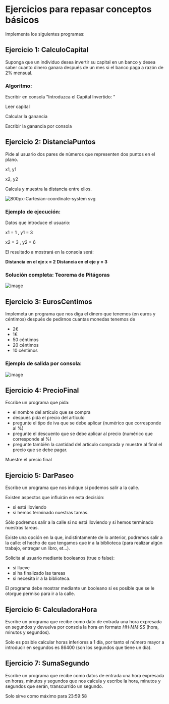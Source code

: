# Ejercicios para repasar conceptos básicos

Implementa los siguientes programas:



## Ejercicio 1: CalculoCapital
Suponga que un individuo desea invertir su capital en un banco y desea saber cuanto dinero ganara después de un mes si el banco paga a razón de 2% mensual.

### Algoritmo:

Escribir en consola "Introduzca el Capital Invertido: "

Leer capital

Calcular la ganancia

Escribir la ganancia por consola

## Ejercicio 2: DistanciaPuntos
Pide al usuario dos pares de números que representen dos puntos en el plano.

x1, y1

x2, y2

Calcula y muestra la distancia entre ellos.


![800px-Cartesian-coordinate-system svg](https://user-images.githubusercontent.com/91023374/192148877-cf39e36a-0d03-45bf-a9ab-1f1a5ab72109.png)


### Ejemplo de ejecución: 

Datos que introduce el usuario:

x1 = 1 ,   y1 = 3

x2 = 3 ,   y2 = 6 

El resultado a mostrará en la consola será:

**Distancia en el eje x = 2 
  Distancia en el eje y = 3**
  
### Solución completa: Teorema de Pitágoras
![image](https://user-images.githubusercontent.com/91023374/192510254-d9f6af37-07dc-40c2-b2fc-0ab55b1aa749.png)


## Ejercicio 3: EurosCentimos
Implemeta un programa que nos diga el dinero que tenemos (en euros y céntimos) después de pedirnos cuantas monedas tenemos de 
- 2€
- 1€
- 50 céntimos
- 20 céntimos
- 10 céntimos

### Ejemplo de salida por consola:

![image](https://user-images.githubusercontent.com/91023374/192148770-3bd15245-fe98-4d6a-b0e6-49ab107f768d.png)

## Ejercicio 4: PrecioFinal
Escribe un programa que pida:
- el nombre del artículo que se compra
- después pida el  precio del artículo
- pregunte el tipo de iva que se debe aplicar (numérico que corresponde al %)
- pregunte el descuento que se debe aplicar al precio (numérico que corresponde al  %)
- pregunte también la cantidad del artículo comprada y muestre al final el precio que se debe pagar. 

Muestre el precio final

## Ejercicio 5: DarPaseo
Escribe un programa que nos indique si podemos salir a la calle. 

Existen aspectos que influirán en esta decisión: 
- si está lloviendo
- si hemos terminado nuestras tareas.

Sólo podremos salir a la calle si no está lloviendo y si hemos terminado nuestras tareas. 

Existe una opción en la que, indistintamente de lo anterior, podremos salir a la calle: el hecho de que tengamos que ir a la biblioteca (para realizar algún trabajo, entregar un libro, et...).

Solicita al usuario mediante booleanos (true o false):
- si llueve
- si ha finalizado las tareas
- si necesita ir a la biblioteca. 

El programa debe mostrar mediante un booleano si es posible que se le otorgue permiso para ir a la calle. 

## Ejercicio 6: CalculadoraHora
Escribe un programa que recibe como dato de entrada una hora expresada en segundos y devuelva por consola la hora en formato *HH:MM:SS* (hora, minutos y segundos).

Solo es posible calcular horas inferiores a 1 día, por tanto el número mayor a introducir en segundos es 86400 (son los segundos que tiene un día).

## Ejercicio 7: SumaSegundo
Escribe un programa que recibe como datos de entrada una hora expresada en horas, minutos y segundos que nos calcula y escribe la hora, minutos y segundos que serán, transcurrido un segundo.

Solo sirve como máximo para 23:59:58


